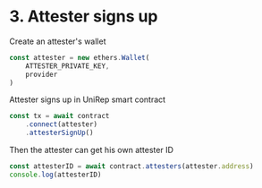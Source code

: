 # 3. Attester signs up

Create an attester's wallet

```typescript
const attester = new ethers.Wallet(
    ATTESTER_PRIVATE_KEY,
    provider
)
```

Attester signs up in UniRep smart contract

```typescript
const tx = await contract
    .connect(attester)
    .attesterSignUp()
```

Then the attester can get his own attester ID

```typescript
const attesterID = await contract.attesters(attester.address)
console.log(attesterID)
```
